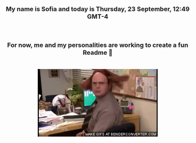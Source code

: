 


<div align="center">
<h3 >My name is Sofia and today is Thursday, 23 September, 12:49 GMT-4</h3><br>
<h3 >For now, me and my personalities are working to create a fun Readme 👋
</h3><br>
<img src='img/dwight.gif' alt='working...'/>
</div>

